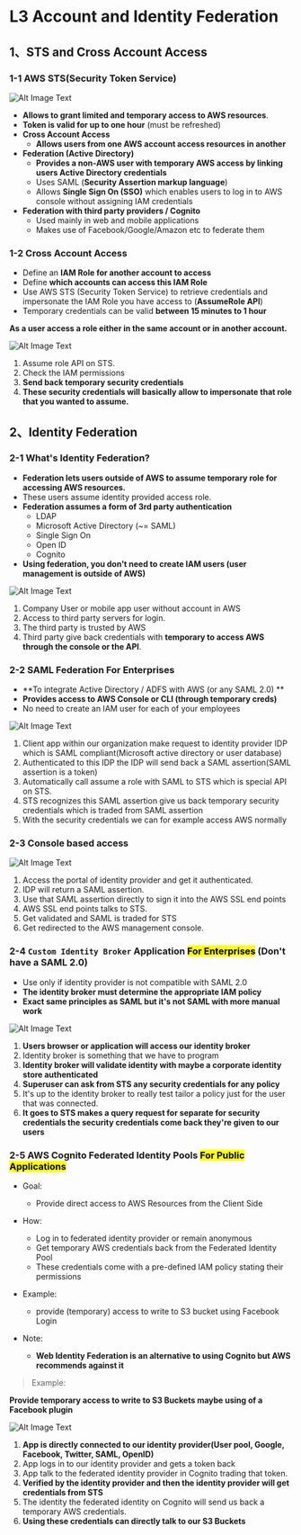 # **L3 Account and Identity Federation**

## **1、STS and Cross Account Access**

### **1-1 AWS STS(Security Token Service)** 

![Alt Image Text](../images//34_1.png "body image")

* **Allows to grant limited and temporary access to AWS resources**. 
* **Token is valid for up to one hour** (must be refreshed) 
* **Cross Account Access** 
	* **Allows users from one AWS account access resources in another** 
* **Federation (Active Directory)** 
	* **Provides a non-AWS user with temporary AWS access by linking users Active Directory credentials** 
	* Uses SAML (**Security Assertion markup language**) 
	* Allows **Single Sign On (SSO)** which enables users to log in to AWS console without assigning IAM credentials 
* **Federation with third party providers / Cognito** 
	* Used mainly in web and mobile applications 
	* Makes use of Facebook/Google/Amazon etc to federate them 


### **1-2 Cross Account Access** 

* Define an **IAM Role for another account to access** 
* Define **which accounts can access this IAM Role** 
* Use AWS STS (Security Token Service) to retrieve credentials and impersonate the IAM Role you have access to (**AssumeRole API**) 
* Temporary credentials can be valid **between 15 minutes to 1 hour** 


**As a user access a role either in the same account or in another account.**

![Alt Image Text](../images//34_2.png "body image")

1. Assume role API on STS.
2. Check the IAM permissions 
3. **Send back temporary security credentials**
4. **These security credentials will basically allow to impersonate that role that you wanted to assume.**

## **2、Identity Federation**

### **2-1 What's Identity Federation?** 

* **Federation lets users outside of AWS to assume temporary role for accessing AWS resources.** 
* These users assume identity provided access role. 
* **Federation assumes a form of 3rd party authentication** 
	* LDAP 
	* Microsoft Active Directory (~= SAML) 
	* Single Sign On 
	* Open ID 
	* Cognito 
* **Using federation, you don't need to create IAM users (user management is outside of AWS)** 

![Alt Image Text](../images//34_3.png "body image")

1. Company User or mobile app user without account in AWS
2. Access to third party servers for login.
3. The third party is trusted by AWS 
4. Third party  give back credentials with **temporary to access AWS through the console or the API**.


### **2-2 SAML Federation For Enterprises** 

* **To integrate Active Directory / ADFS with AWS (or any SAML 2.0) **
* **Provides access to AWS Console or CLI (through temporary creds)**
* No need to create an IAM user for each of your employees 

![Alt Image Text](../images//34_4.png "body image")

1. Client app within our organization make request to identity provider IDP which is SAML compliant(Microsoft active directory or user database)
2.  Authenticated to this IDP the IDP will send back a SAML assertion(SAML assertion is a token)
3. Automatically call assume a role with SAML to STS which is special API on STS.
4. STS recognizes this SAML assertion give us back temporary security credentials which  is traded from SAML assertion
5. With the security credentials we can for example access AWS normally


### **2-3 Console based access**

![Alt Image Text](../images//34_5.png "body image")

1. Access the portal of identity provider and get it authenticated.
2. IDP will return a SAML assertion.
3. Use that SAML assertion directly to sign it into the AWS SSL end points
4. AWS SSL end points talks to STS.
5. Get validated and SAML is traded for STS
6. Get redirected to the AWS management console.
 

### **2-4 `Custom Identity Broker` Application <mark>For Enterprises</mark>  (Don't have a SAML 2.0)**

* Use only if identity provider is not compatible with SAML 2.0 
* **The identity broker must determine the appropriate IAM policy** 
* **Exact same principles as SAML but it's not SAML with more manual work** 

![Alt Image Text](../images//34_6.png "body image")

1. **Users browser or application will access our identity broker**
2. Identity broker is something that we have to program
3. **Identity broker will validate identity with maybe a corporate identity store authenticated** 
4. **Superuser can ask from STS any security credentials for any policy**
5. It's up to the identity broker to really test tailor a policy just for the user that was connected.
6. **It goes to STS makes a query request for separate for security credentials the security credentials come back they're given to our users**


### **2-5 AWS Cognito Federated Identity Pools <mark>For Public Applications</mark>**

* Goal: 
	* Provide direct access to AWS Resources from the Client Side 

* How: 
	* Log in to federated identity provider or remain anonymous 
	* Get temporary AWS credentials back from the Federated Identity Pool
	* These credentials come with a pre-defined IAM policy stating their permissions 

* Example: 
	* provide (temporary) access to write to S3 bucket using Facebook Login 

* Note: 
	* **Web Identity Federation is an alternative to using Cognito but AWS recommends against it**


> Example:

**Provide temporary access to write to S3 Buckets maybe using of a Facebook plugin**

![Alt Image Text](../images//34_7.png "body image")

1. **App is directly connected to our identity provider(User pool, Google, Facebook, Twitter, SAML, OpenID)**
2. App logs in to our identity provider and gets a token back
3. App talk to the federated identity provider in Cognito trading that token.
4. **Verified by the identity provider and then the identity provider will get credentials from STS** 
5. The identity the federated identity on Cognito will send us back a temporary AWS credentials.
6. **Using these credentials can directly talk to our S3 Buckets** 

